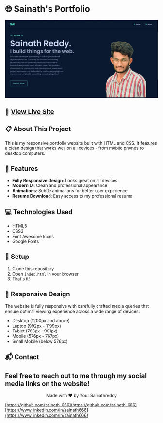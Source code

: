 # 🌐 Sainath's Portfolio

![Portfolio Preview](Preview.png)

## 🔗 [View Live Site](https://sainath-666.github.io/Portfolio_1/)

## 📋 About This Project

This is my responsive portfolio website built with HTML and CSS. It features a clean design that works well on all devices - from mobile phones to desktop computers.

## 🚀 Features

- **Fully Responsive Design**: Looks great on all devices
- **Modern UI**: Clean and professional appearance
- **Animations**: Subtle animations for better user experience
- **Resume Download**: Easy access to my professional resume

## 💻 Technologies Used

- HTML5
- CSS3
- Font Awesome Icons
- Google Fonts

## 🔧 Setup

1. Clone this repository
2. Open `index.html` in your browser
3. That's it!

## 📱 Responsive Design

The website is fully responsive with carefully crafted media queries that ensure optimal viewing experience across a wide range of devices:

- Desktop (1200px and above)
- Laptop (992px - 1199px)
- Tablet (768px - 991px)
- Mobile (576px - 767px)
- Small Mobile (below 576px)

## 📬 Contact

Feel free to reach out to me through my social media links on the website!
---

<div align="center">
  <p>Made with ❤️ by Your Sainathreddy</p>
</div>

[https://github.com/sainath-666](https://github.com/sainath-666)
[https://www.linkedin.com/in/sainath666](https://www.linkedin.com/in/sainath666)

